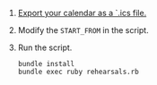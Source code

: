 1. [Export your calendar as a `.ics file.](https://support.google.com/calendar/answer/37111)
1. Modify the `START_FROM` in the script.
1. Run the script.

   ```shell
   bundle install
   bundle exec ruby rehearsals.rb
   ```
